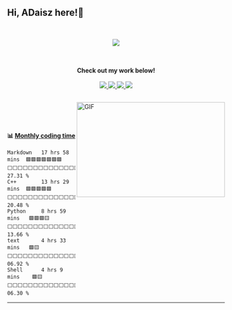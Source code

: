 <!-- 
reference:https://github.com/ouuan/ouuan
 -->

## Hi, ADaisz here!👋 


<br>

<p align="center">
  <a href="https://github.com/ADaisz" class="rich-diff-level-one">
    <img src="https://github-readme-stats.vercel.app/api?username=ADaisz" >
    <!-- &hide=issues
    <img src="https://github-readme-stats.vercel.app/api?username=ADaisz&hide=issues&title_color=333&text_color=777" alt="ADaisz's Stats" >
    -->
  </a>
</p>

<p align="center">
  <br><br>
  <strong>Check out my work below!</strong>
  <br><br>
  <a href="https://github.com/ADaisz">
    <img src="https://badges.pufler.dev/visits/ADaisz/ADaisz?style=flat-square&logo=github">
  </a>
  <a href="https://github.com/ADaisz">
    <img src="https://badges.pufler.dev/years/ADaisz?style=flat-square&logo=github">
  </a>
  <a href="https://github.com/ADaisz?tab=repositories">
    <img src="https://badges.pufler.dev/repos/ADaisz?style=flat-square&logo=github">
  </a>
  <a href="https://github.com/ADaisz">
    <img src="https://badges.pufler.dev/commits/monthly/ADaisz?style=flat-square&logo=github">
  </a>
</p>

<h2></h2>

<img align="right" alt="GIF" src="https://github.com/abhisheknaiidu/abhisheknaiidu/blob/master/code.gif?raw=true" width="343" height="220" title="Do what you like, and do it best!"> &nbsp;&nbsp;&nbsp;&nbsp;

<!-- stackoverflow profile
<a href="https://stackoverflow.com/users/8317261/charmve"><img align="right" alt="Profile of ADaisz (张伟) on StackOverflow" src="https://stackoverflow.com/users/flair/8317261.png"></a>-->
 
<br>

#### :bar_chart: [Monthly coding time](https://github.com/muety/wakapi)

<!--START_SECTION:waka-->
```text
Markdown   17 hrs 58 mins  🟩🟩🟩🟩🟩🟩🟩⬜⬜⬜⬜⬜⬜⬜⬜⬜⬜⬜⬜⬜⬜⬜⬜⬜⬜   27.31 % 
C++        13 hrs 29 mins  🟩🟩🟩🟩🟩⬜⬜⬜⬜⬜⬜⬜⬜⬜⬜⬜⬜⬜⬜⬜⬜⬜⬜⬜⬜   20.48 % 
Python     8 hrs 59 mins   🟩🟩🟩🟨⬜⬜⬜⬜⬜⬜⬜⬜⬜⬜⬜⬜⬜⬜⬜⬜⬜⬜⬜⬜⬜   13.66 % 
text       4 hrs 33 mins   🟩🟨⬜⬜⬜⬜⬜⬜⬜⬜⬜⬜⬜⬜⬜⬜⬜⬜⬜⬜⬜⬜⬜⬜⬜   06.92 % 
Shell      4 hrs 9 mins    🟩🟨⬜⬜⬜⬜⬜⬜⬜⬜⬜⬜⬜⬜⬜⬜⬜⬜⬜⬜⬜⬜⬜⬜⬜   06.30 % 
```
<!--END_SECTION:waka-->

---



